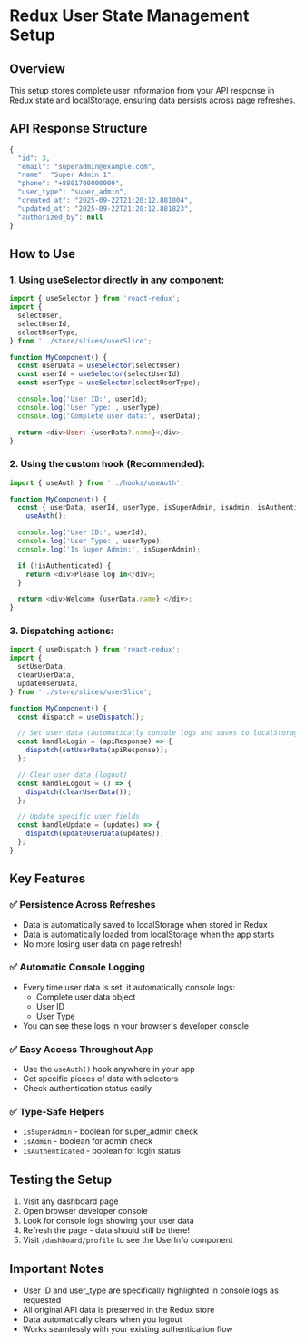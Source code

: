# Redux User State Management Setup

## Overview

This setup stores complete user information from your API response in Redux state and localStorage, ensuring data persists across page refreshes.

## API Response Structure

```javascript
{
  "id": 3,
  "email": "superadmin@example.com",
  "name": "Super Admin 1",
  "phone": "+8801700000000",
  "user_type": "super_admin",
  "created_at": "2025-09-22T21:20:12.881804",
  "updated_at": "2025-09-22T21:20:12.881823",
  "authorized_by": null
}
```

## How to Use

### 1. Using useSelector directly in any component:

```javascript
import { useSelector } from 'react-redux';
import {
  selectUser,
  selectUserId,
  selectUserType,
} from '../store/slices/userSlice';

function MyComponent() {
  const userData = useSelector(selectUser);
  const userId = useSelector(selectUserId);
  const userType = useSelector(selectUserType);

  console.log('User ID:', userId);
  console.log('User Type:', userType);
  console.log('Complete user data:', userData);

  return <div>User: {userData?.name}</div>;
}
```

### 2. Using the custom hook (Recommended):

```javascript
import { useAuth } from '../hooks/useAuth';

function MyComponent() {
  const { userData, userId, userType, isSuperAdmin, isAdmin, isAuthenticated } =
    useAuth();

  console.log('User ID:', userId);
  console.log('User Type:', userType);
  console.log('Is Super Admin:', isSuperAdmin);

  if (!isAuthenticated) {
    return <div>Please log in</div>;
  }

  return <div>Welcome {userData.name}!</div>;
}
```

### 3. Dispatching actions:

```javascript
import { useDispatch } from 'react-redux';
import {
  setUserData,
  clearUserData,
  updateUserData,
} from '../store/slices/userSlice';

function MyComponent() {
  const dispatch = useDispatch();

  // Set user data (automatically console logs and saves to localStorage)
  const handleLogin = (apiResponse) => {
    dispatch(setUserData(apiResponse));
  };

  // Clear user data (logout)
  const handleLogout = () => {
    dispatch(clearUserData());
  };

  // Update specific user fields
  const handleUpdate = (updates) => {
    dispatch(updateUserData(updates));
  };
}
```

## Key Features

### ✅ Persistence Across Refreshes

- Data is automatically saved to localStorage when stored in Redux
- Data is automatically loaded from localStorage when the app starts
- No more losing user data on page refresh!

### ✅ Automatic Console Logging

- Every time user data is set, it automatically console logs:
  - Complete user data object
  - User ID
  - User Type
- You can see these logs in your browser's developer console

### ✅ Easy Access Throughout App

- Use the `useAuth()` hook anywhere in your app
- Get specific pieces of data with selectors
- Check authentication status easily

### ✅ Type-Safe Helpers

- `isSuperAdmin` - boolean for super_admin check
- `isAdmin` - boolean for admin check
- `isAuthenticated` - boolean for login status

## Testing the Setup

1. Visit any dashboard page
2. Open browser developer console
3. Look for console logs showing your user data
4. Refresh the page - data should still be there!
5. Visit `/dashboard/profile` to see the UserInfo component

## Important Notes

- User ID and user_type are specifically highlighted in console logs as requested
- All original API data is preserved in the Redux store
- Data automatically clears when you logout
- Works seamlessly with your existing authentication flow
